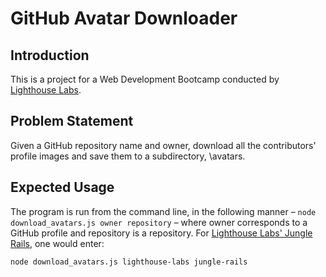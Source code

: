 # GitHub Avatar Downloader

## Introduction

This is a project for a Web Development Bootcamp conducted by [Lighthouse Labs](lighthouselabs.ca).

## Problem Statement

Given a GitHub repository name and owner, download all the contributors' profile images and save them to a subdirectory, \avatars.

## Expected Usage

The program is run from the command line, in the following manner – `node download_avatars.js owner repository` – where owner corresponds to a GitHub profile and repository is a repository. For [Lighthouse Labs' Jungle Rails](https://github.com/lighthouse-labs/jungle-rails), one would enter:

`node download_avatars.js lighthouse-labs jungle-rails`